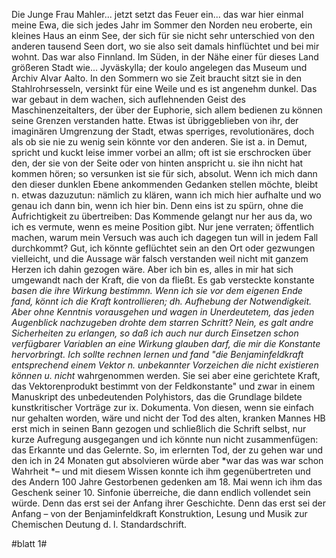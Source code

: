 Die Junge Frau Mahler... jetzt setzt das Feuer ein... das war hier einmal meine Ewa, die sich jedes Jahr im Sommer den Norden neu eroberte, ein kleines Haus an einm See, der sich für sie nicht sehr unterschied von den anderen tausend Seen dort, wo sie also seit damals hinflüchtet und bei mir wohnt. Das war also Finnland. Im Süden, in der Nähe einer für dieses Land größeren Stadt wie... Jyväskylla; der koulo angelegen das Museum und Archiv Alvar Aalto. In den Sommern wo sie Zeit braucht sitzt sie in den Stahlrohrsesseln, versinkt für eine Weile und es ist angenehm dunkel. Das war gebaut in dem wachen, sich auflehnenden Geist des Maschinenzeitalters, der über der Euphorie, sich allem bedienen zu können seine Grenzen verstanden hatte. Etwas ist übriggeblieben von ihr, der imaginären Umgrenzung der Stadt, etwas sperriges, revolutionäres, doch als ob sie nie zu wenig sein könnte vor den anderen. Sie ist a. in Demut, spricht und kuckt leise immer vorbei an allm; oft ist sie erschrocken über den, der sie von der Seite oder von hinten anspricht u. sie ihn nicht hat kommen hören; so versunken ist sie für sich, absolut.
Wenn ich mich dann den dieser dunklen Ebene ankommenden Gedanken stellen möchte, bleibt n. etwas dazuzutun: nämlich zu klären, wann ich mich hier aufhalte und wo genau ich dann bin, wenn ich hier bin. Denn eins ist zu spürn, ohne die Aufrichtigkeit zu übertreiben: Das Kommende gelangt nur her aus da, wo ich es vermute, wenn es meine Position gibt. Nur jene verraten; öffentlich machen, warum mein Versuch was auch ich dagegen tun will in jedem Fall durchkommt? Gut, ich könnte geflüchtet sein an den Ort oder gezwungen vielleicht, und die Aussage wär falsch verstanden weil nicht mit ganzem Herzen ich dahin gezogen wäre. Aber ich bin es, alles in mir hat sich umgewandt nach der Kraft, die von da fließt. Es gab versteckte konstante *basen *die ihre Wirkung bestimmn. Wenn ich sie vor dem eigenen Ende fand, könnt ich die Kraft kontrollieren; dh. Aufhebung der Notwendigkeit. Aber ohne Kenntnis vorausgehen und wagen in Unerdeutetem, das jeden Augenblick nachzugeben drohte dem starren Schritt? Nein, es galt andre Sicherheiten zu erlangen, so daß ich auch nur durch Einsetzen schon verfügbarer Variablen an eine Wirkung glauben darf, die mir die Konstante hervorbringt. Ich sollte rechnen lernen und fand
"die Benjaminfeldkraft entsprechend einem Vektor n. unbekannter Vorzeichen die nicht existieren können u.* nicht* wahrgenommen werden. Sie sei aber eine gerichtete Kraft, das Vektorenprodukt bestimmt von der Feldkonstante" 
und zwar in einem Manuskript des unbedeutenden Polyhistors, das die Grundlage bildete kunstkritischer Vorträge zur ix. Dokumenta. Von diesen, wenn sie einfach nur gehalten worden, wäre und nicht der Tod des alten, kranken Mannes HB erst mich in seinen Bann gezogen und schließlich die Schrift selbst, nur kurze Aufregung ausgegangen und ich könnte nun nicht zusammenfügen: das Erkannte und das Gelernte. So, im erlernten Tod, der zu gehen war und den ich in 24 Monaten gut absolvieren würde aber *war das was war schon Wahrheit *– und mit diesem Wissen konnte ich ihm gegenübertreten und des Andern 100 Jahre Gestorbenen gedenken am 18. Mai wenn ich ihm das Geschenk seiner 10. Sinfonie überreiche, die dann endlich vollendet sein würde. Denn das erst sei der Anfang ihrer Geschichte. 
Denn das erst sei der Anfang – von der Benjaminfeldkraft Konstruktion, Lesung und Musik zur Chemischen Deutung d. l. Standardschrift.

#blatt 1#